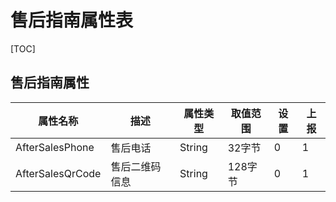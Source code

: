 # 售后指南属性表

[TOC]

## 售后指南属性

| 属性名称   | 描述         | 属性类型 | 取值范围 | 设置 | 上报 |
| --------- | ------------ | -------- | -------- | ---- | ---- |
| AfterSalesPhone | 售后电话 | String   |  32字节  | 0    | 1   |
| AfterSalesQrCode    | 售后二维码信息      | String    |   128字节  | 0    | 1    |